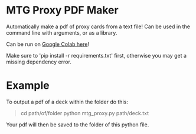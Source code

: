 # MTG Proxy PDF Maker #

Automatically make a pdf of proxy cards from a text file! Can be used in the command line with arguments, or as a library.

Can be run on [Google Colab here](https://colab.research.google.com/drive/1DBpkDX2gp5o85n84urGaLSL-tJzlOA_c)!

Make sure to 'pip install -r requirements.txt' first, otherwise you may get a missing dependency error.

# Example

To output a pdf of a deck within the folder do this:

>cd path/of/folder
>python mtg_proxy.py path/deck.txt

Your pdf will then be saved to the folder of this python file.
